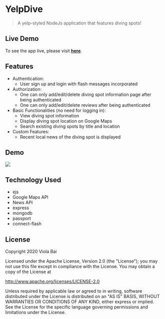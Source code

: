 # YelpDive
> A yelp-styled NodeJs application that features diving spots!

## Live Demo
To see the app live, please visit <a href="http://yelpdive-viola-bai.herokuapp.com/" target="_blank">**here**</a>.

## Features
* Authentication:
  * User sign up and login with flash messages incorporated
* Authorization:
  * One can only add/edit/delete diving spot information page after being authenticated
  * One can only add/edit/delete reviews after being authenticated
* Basic Functionalities (no need for logging in):
  * View diving spot information
  * Display diving spot location on Google Maps
  * Search existing diving spots by title and location
* Custom Features:
  * Recent local news of the diving spot is displayed
  
## Demo
![](https://github.com/viobai/YelpDive/blob/master/YelpDiveDemo.gif)

## Technology Used
  * ejs
  * Google Maps API
  * News API
  * express
  * mongodb
  * passport
  * connect-flash

## License
Copyright 2020 Viola Bai

Licensed under the Apache License, Version 2.0 (the "License");
you may not use this file except in compliance with the License.
You may obtain a copy of the License at

http://www.apache.org/licenses/LICENSE-2.0

Unless required by applicable law or agreed to in writing, software
distributed under the License is distributed on an "AS IS" BASIS,
WITHOUT WARRANTIES OR CONDITIONS OF ANY KIND, either express or implied.
See the License for the specific language governing permissions and
limitations under the License.
